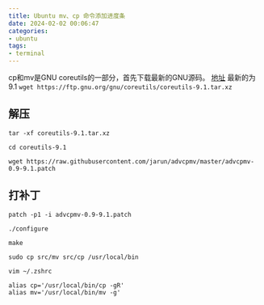 ```yaml
---
title: Ubuntu mv、cp 命令添加进度条
date: 2024-02-02 00:06:47
categories:
- ubuntu
tags:
- terminal
---
```

cp和mv是GNU coreutils的一部分，首先下载最新的GNU源码。
[地址](https://ftp.gnu.org/gnu/coreutils/)
最新的为9.1
`wget https://ftp.gnu.org/gnu/coreutils/coreutils-9.1.tar.xz`

## 解压

```shell
tar -xf coreutils-9.1.tar.xz

cd coreutils-9.1

wget https://raw.githubusercontent.com/jarun/advcpmv/master/advcpmv-0.9-9.1.patch
```

## 打补丁

```shell
patch -p1 -i advcpmv-0.9-9.1.patch

./configure

make

sudo cp src/mv src/cp /usr/local/bin

vim ~/.zshrc

alias cp='/usr/local/bin/cp -gR'
alias mv='/usr/local/bin/mv -g'
```

